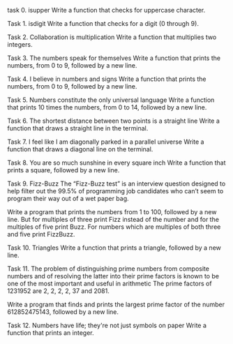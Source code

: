 task 0. isupper 
Write a function that checks for uppercase character.

Task  1. isdigit 
Write a function that checks for a digit (0 through 9).

Task  2. Collaboration is multiplication 
Write a function that multiplies two integers.

Task  3. The numbers speak for themselves 
Write a function that prints the numbers, from 0 to 9, followed by a new line.

Task  4. I believe in numbers and signs 
Write a function that prints the numbers, from 0 to 9, followed by a new line.

Task  5. Numbers constitute the only universal language 
Write a function that prints 10 times the numbers, from 0 to 14, followed by a new line.

Task  6. The shortest distance between two points is a straight line 
Write a function that draws a straight line in the terminal.

Task  7. I feel like I am diagonally parked in a parallel universe 
Write a function that draws a diagonal line on the terminal.

Task  8. You are so much sunshine in every square inch 
Write a function that prints a square, followed by a new line.

Task  9. Fizz-Buzz 
The “Fizz-Buzz test” is an interview question designed to help filter out the 99.5% of programming job candidates who can’t seem to program their way out of a wet paper bag.

Write a program that prints the numbers from 1 to 100, followed by a new line. But for multiples of three print Fizz instead of the number and for the multiples of five print Buzz. For numbers which are multiples of both three and five print FizzBuzz.

Task  10. Triangles 
Write a function that prints a triangle, followed by a new line.

Task  11. The problem of distinguishing prime numbers from composite numbers and of resolving the latter into their prime factors is known to be one of the most important and useful in arithmetic 
The prime factors of 1231952 are 2, 2, 2, 2, 37 and 2081.

Write a program that finds and prints the largest prime factor of the number 612852475143, followed by a new line.

Task  12. Numbers have life; they're not just symbols on paper 
Write a function that prints an integer.
